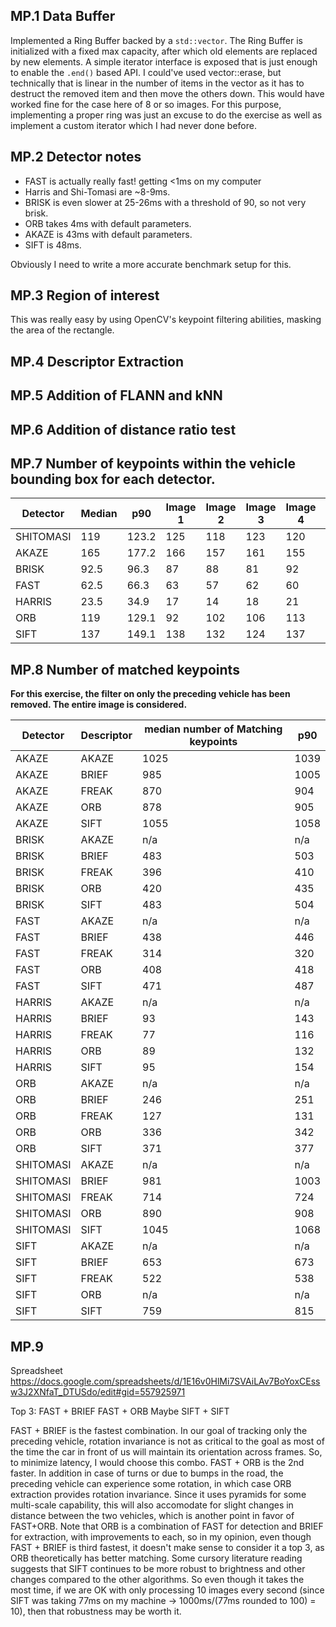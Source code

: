 ## MP.1 Data Buffer

Implemented a Ring Buffer backed by a `std::vector`. The Ring Buffer is initialized with a fixed max capacity, after
which old elements are replaced by new elements. A simple iterator interface is exposed that is just enough to enable
the `.end()` based API.
I could've used vector::erase, but technically that is linear in the number of items in the vector as it has to destruct
the removed item and then move the others down. This would have worked fine for the case here of 8 or so images.
For this purpose, implementing a proper ring was just an excuse to do the exercise as well as implement a custom
iterator which I had never done before.


## MP.2 Detector notes

- FAST is actually really fast! getting <1ms on my computer
- Harris and Shi-Tomasi are ~8-9ms.
- BRISK is even slower at 25-26ms with a threshold of 90, so not very brisk.
- ORB takes 4ms with default parameters.
- AKAZE is 43ms with default parameters.
- SIFT is 48ms.

Obviously I need to write a more accurate benchmark setup for this.

## MP.3 Region of interest

This was really easy by using OpenCV's keypoint filtering abilities, masking the area of the rectangle.


## MP.4 Descriptor Extraction
## MP.5 Addition of FLANN and kNN
## MP.6 Addition of distance ratio test

## MP.7 Number of keypoints within the vehicle bounding box for each detector.

| Detector  |Median|p90|Image 1|Image 2|Image 3|Image 4|Image 5|Image 6|Image 7|Image 8|Image 9|Image 10|
|-----------|------|---|-------|-------|-------|-------|-------|-------|-------|-------|-------|-------|
| SHITOMASI |119|123.2|125|118|123|120|120|113|114|123|111|112|
| AKAZE     |165|177.2|166|157|161|155|163|164|173|175|177|179|
| BRISK     |92.5|96.3|87|88|81|92|93|94|95|96|99|90|
| FAST      |62.5|66.3|63|57|62|60|59|65|58|63|69|66|
| HARRIS    |23.5|34.9|17|14|18|21|26|43|18|31|26|34|
| ORB       |119|129.1|92|102|106|113|109|125|130|129|127|128|
| SIFT      |137|149.1|138|132|124|137|134|140|137|148|159|137|

## MP.8 Number of matched keypoints

**For this exercise, the filter on only the preceding vehicle has been removed. The entire image is considered.**

| Detector  | Descriptor | median number of Matching keypoints | p90  |
|-----------|------------|-------------------------------------|------|
| AKAZE     | AKAZE      | 1025                                | 1039 |
| AKAZE     | BRIEF      | 985                                 | 1005 |
| AKAZE     | FREAK      | 870                                 | 904  |
| AKAZE     | ORB        | 878                                 | 905  |
| AKAZE     | SIFT       | 1055                                | 1058 |
| BRISK     | AKAZE      | n/a                                 | n/a  |
| BRISK     | BRIEF      | 483                                 | 503  |
| BRISK     | FREAK      | 396                                 | 410  |
| BRISK     | ORB        | 420                                 | 435  |
| BRISK     | SIFT       | 483                                 | 504  |
| FAST      | AKAZE      | n/a                                 | n/a  |
| FAST      | BRIEF      | 438                                 | 446  |
| FAST      | FREAK      | 314                                 | 320  |
| FAST      | ORB        | 408                                 | 418  |
| FAST      | SIFT       | 471                                 | 487  |
| HARRIS    | AKAZE      | n/a                                 | n/a  |
| HARRIS    | BRIEF      | 93                                  | 143  |
| HARRIS    | FREAK      | 77                                  | 116  |
| HARRIS    | ORB        | 89                                  | 132  |
| HARRIS    | SIFT       | 95                                  | 154  |
| ORB       | AKAZE      | n/a                                 | n/a  |
| ORB       | BRIEF      | 246                                 | 251  |
| ORB       | FREAK      | 127                                 | 131  |
| ORB       | ORB        | 336                                 | 342  |
| ORB       | SIFT       | 371                                 | 377  |
| SHITOMASI | AKAZE      | n/a                                 | n/a  |
| SHITOMASI | BRIEF      | 981                                 | 1003 |
| SHITOMASI | FREAK      | 714                                 | 724  |
| SHITOMASI | ORB        | 890                                 | 908  |
| SHITOMASI | SIFT       | 1045                                | 1068 |
| SIFT      | AKAZE      | n/a                                 | n/a  |
| SIFT      | BRIEF      | 653                                 | 673  |
| SIFT      | FREAK      | 522                                 | 538  |
| SIFT      | ORB        | n/a                                 | n/a  |
| SIFT      | SIFT       | 759                                 | 815  |

## MP.9

Spreadsheet https://docs.google.com/spreadsheets/d/1E16v0HlMi7SVAiLAv7BoYoxCEssw3J2XNfaT_DTUSdo/edit#gid=557925971

Top 3:
FAST + BRIEF
FAST + ORB
Maybe SIFT + SIFT

FAST + BRIEF is the fastest combination. In our goal of tracking only the preceding vehicle, rotation invariance is not as critical to the goal as most of the time the car in front of us will maintain its orientation across frames. So, to minimize latency, I would choose this combo.
FAST + ORB is the 2nd faster. In addition in case of turns or due to bumps in the road, the preceding vehicle can experience some rotation, in which case ORB extraction provides rotation invariance. Since it uses pyramids for some multi-scale capability, this will also accomodate for slight changes in distance between the two vehicles, which is another point in favor of FAST+ORB.
Note that ORB is a combination of FAST for detection and BRIEF for extraction, with improvements to each, so in my opinion, even though FAST + BRIEF is third fastest, it doesn't make sense to consider it a top 3, as ORB theoretically has better matching.
Some cursory literature reading suggests that SIFT continues to be more robust to brightness and other changes compared to the other algorithms. So even though it takes the most time, if we are OK with only processing 10 images every second (since SIFT was taking 77ms on my machine -> 1000ms/(77ms rounded to 100) = 10), then that robustness may be worth it.